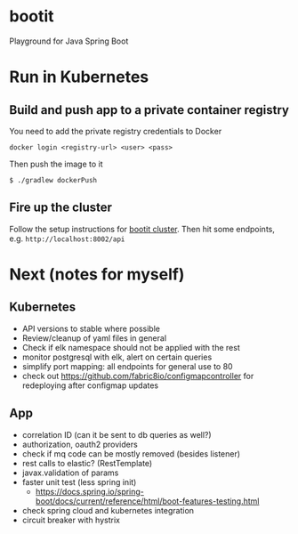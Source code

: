 
# bootit  
Playground for Java Spring Boot  
  
# Run in Kubernetes  
## Build and push app to a private container registry  
You need to add the private registry credentials to Docker
```
docker login <registry-url> <user> <pass>
```
Then push the image to it
```  
$ ./gradlew dockerPush  
```  

## Fire up the cluster
Follow the setup instructions for [bootit cluster](https://github.com/oasalonen/local-cluster). Then hit some endpoints, e.g. ```http://localhost:8002/api```

# Next (notes for myself)
## Kubernetes
- API versions to stable where possible
- Review/cleanup of yaml files in general
- Check if elk namespace should not be applied with the rest
- monitor postgresql with elk, alert on certain queries
- simplify port mapping: all endpoints for general use to 80
- check out https://github.com/fabric8io/configmapcontroller for redeploying after configmap updates
## App
- correlation ID (can it be sent to db queries as well?)
- authorization, oauth2 providers  
- check if mq code can be mostly removed (besides listener)  
- rest calls to elastic? (RestTemplate)  
- javax.validation of params  
- faster unit test (less spring init)  
  - https://docs.spring.io/spring-boot/docs/current/reference/html/boot-features-testing.html
- check spring cloud and kubernetes integration
- circuit breaker with hystrix